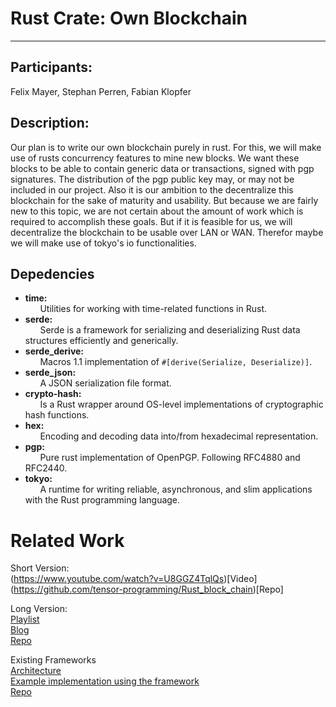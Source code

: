 
# Rust Crate: Own Blockchain
---

## Participants:

Felix Mayer, Stephan Perren, Fabian Klopfer

## Description:

Our plan is to write our own blockchain purely in rust. For this, we will make use of rusts concurrency features to mine new 
blocks. We want these blocks to be able to contain generic data or transactions, signed with pgp signatures. The distribution
of the pgp public key may, or may not be included in our project. Also it is our ambition to the decentralize this blockchain
for the sake of maturity and usability. But because we are fairly new to this topic, we are not certain about the amount of 
work which is required to accomplish these goals. But if it is feasible for us, we will decentralize the blockchain to be 
usable over LAN or WAN. Therefor maybe we will make use of tokyo's io functionalities.

## Depedencies
* **time:**  
  &nbsp;&nbsp;&nbsp;&nbsp;&nbsp;&nbsp;Utilities for working with time-related functions in Rust.
* **serde:**  
  &nbsp;&nbsp;&nbsp;&nbsp;&nbsp;&nbsp;Serde is a framework for serializing and deserializing Rust data structures efficiently  and generically.
* **serde_derive:**  
  &nbsp;&nbsp;&nbsp;&nbsp;&nbsp;&nbsp;Macros 1.1 implementation of ```#[derive(Serialize, Deserialize)]```.
* **serde_json:**  
  &nbsp;&nbsp;&nbsp;&nbsp;&nbsp;&nbsp;A JSON serialization file format.
* **crypto-hash:**  
  &nbsp;&nbsp;&nbsp;&nbsp;&nbsp;&nbsp;Is a Rust wrapper around OS-level implementations of cryptographic hash functions.
* **hex:**    
  &nbsp;&nbsp;&nbsp;&nbsp;&nbsp;&nbsp;Encoding and decoding data into/from hexadecimal representation.
* **pgp:**  
  &nbsp;&nbsp;&nbsp;&nbsp;&nbsp;&nbsp;Pure rust implementation of OpenPGP. Following RFC4880 and RFC2440.
* **tokyo:**  
  &nbsp;&nbsp;&nbsp;&nbsp;&nbsp;&nbsp;A runtime for writing reliable, asynchronous, and slim applications with the Rust programming language.



# Related Work  
Short Version:  
(https://www.youtube.com/watch?v=U8GGZ4TqlQs)[Video]  
(https://github.com/tensor-programming/Rust_block_chain)[Repo]  

Long Version:  
[Playlist](https://www.youtube.com/playlist?list=PLwnSaD6BDfXL0RiKT_5nOIdxTxZWpPtAv)  
[Blog](https://medium.com/geeklaunch/blockchain-in-rust-01-blocks-hashing-4192f2265d3d)  
[Repo](https://github.com/GeekLaunch/blockchain-rust/tree/bc663ec59d8a2490552e5dc7d998311acf8dd305)  

Existing Frameworks  
[Architecture](https://exonum.com/doc/version/latest/get-started/design-overview/)  
[Example implementation using the framework](https://exonum.com/doc/version/latest/get-started/create-service/)  
[Repo](https://github.com/exonum/exonum)  
